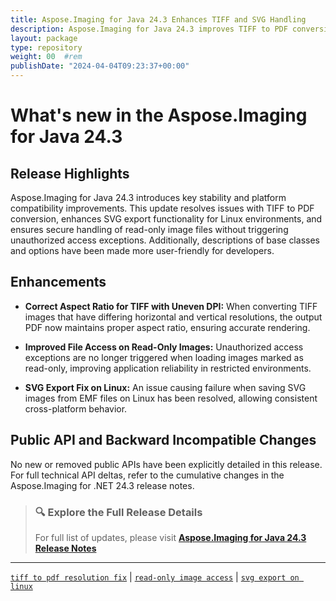 ```yaml
---
title: Aspose.Imaging for Java 24.3 Enhances TIFF and SVG Handling
description: Aspose.Imaging for Java 24.3 improves TIFF to PDF conversion, fixes SVG export on Linux, and resolves unauthorized access errors with read-only images.
layout: package
type: repository
weight: 00	#rem
publishDate: "2024-04-04T09:23:37+00:00"
---
```

# What's new in the Aspose.Imaging for Java 24.3

## Release Highlights

Aspose.Imaging for Java 24.3 introduces key stability and platform compatibility improvements. This update resolves issues with TIFF to PDF conversion, enhances SVG export functionality for Linux environments, and ensures secure handling of read-only image files without triggering unauthorized access exceptions. Additionally, descriptions of base classes and options have been made more user-friendly for developers.

## Enhancements

- **Correct Aspect Ratio for TIFF with Uneven DPI:**
  When converting TIFF images that have differing horizontal and vertical resolutions, the output PDF now maintains proper aspect ratio, ensuring accurate rendering.

- **Improved File Access on Read-Only Images:**
  Unauthorized access exceptions are no longer triggered when loading images marked as read-only, improving application reliability in restricted environments.

- **SVG Export Fix on Linux:**
  An issue causing failure when saving SVG images from EMF files on Linux has been resolved, allowing consistent cross-platform behavior.

## Public API and Backward Incompatible Changes

No new or removed public APIs have been explicitly detailed in this release. For full technical API deltas, refer to the cumulative changes in the Aspose.Imaging for .NET 24.3 release notes.

> ### 🔍 Explore the Full Release Details
>
> For full list of updates, please visit **[Aspose.Imaging for Java 24.3 Release Notes](https://releases.aspose.com/imaging/java/release-notes/2024/aspose-imaging-for-java-24-3-release-notes/)**

---

[`tiff to pdf resolution fix`](https://search.aspose.com/q/tiff-to-pdf-resolution-fix.html) | [`read-only image access`](https://search.aspose.com/q/read-only-image-access.html) | [`svg export on linux`](https://search.aspose.com/q/svg-export-on-linux.html)
